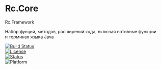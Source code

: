 # Rc.Core
Rc.Framework

Набор фунций, методов, расширений кода, включая нативные функции и терминал языка Java

[![Build Status](https://travis-ci.org/AnotherAltr/Rc.Core.svg?branch=master)](https://travis-ci.org/AnotherAltr/Rc.Core)   
[![License](https://img.shields.io/apm/l/vim-mode.svg)](https://github.com/AnotherAltr/Rc.Core/blob/master/LICENSE)   
[![Status](https://img.shields.io/badge/status-beta-red.svg)](https://ru.wikipedia.org/wiki/Бета)   
![Platform](https://img.shields.io/badge/platform-win%20%7C%20NET.Core%204.5-lightgrey.svg)   


